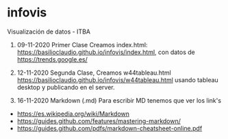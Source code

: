 # infovis
Visualización de datos - ITBA

1.  09-11-2020 Primer Clase Creamos index.html: https://basilioclaudio.github.io/infovis/index.html,  con datos de https://trends.google.es/ 
 
2.  12-11-2020 Segunda Clase, Creamos w44tableau.html https://basilioclaudio.github.io/infovis/w44tableau.html usando tableau desktop y publicando en el server.

3. 16-11-2020 Markdown (.md) Para escribir MD tenemos que ver los link's 
* https://es.wikipedia.org/wiki/Markdown
* https://guides.github.com/features/mastering-markdown/
* https://guides.github.com/pdfs/markdown-cheatsheet-online.pdf

